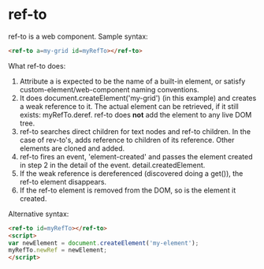 # ref-to

ref-to is a web component.  Sample syntax:

```html
<ref-to a=my-grid id=myRefTo></ref-to>
```

What ref-to does:

1.  Attribute a is expected to be the name of a built-in element, or satisfy custom-element/web-component naming conventions.
2.  It does document.createElement('my-grid') (in this example) and creates a weak reference to it.  The actual element can be retrieved, if it still exists:  myRefTo.deref.  ref-to does **not** add the element to any live DOM tree.
3.  ref-to searches direct children for text nodes and ref-to children.  In the case of rev-to's, adds reference to children of its reference.  Other elements are cloned and added.
3.  ref-to fires an event, 'element-created' and passes the element created in step 2 in the detail of the event.  detail.createdElement.
4.  If the weak reference is dereferenced (discovered doing a get()), the ref-to element disappears.
5.  If the ref-to element is removed from the DOM, so is the element it created.

Alternative syntax:

```html
<ref-to id=myRefTo></ref-to>
<script>
var newElement = document.createElement('my-element');
myRefTo.newRef = newElement;
</script>
```
